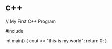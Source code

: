 # c++
// My First C++ Program

#include <iostream>

int main() {
    cout << "this is my world";
    return 0;
}
